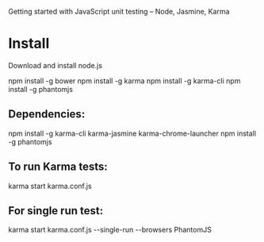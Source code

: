 Getting started with JavaScript unit testing – Node, Jasmine, Karma

# Install
Download and install node.js

npm install -g bower
npm install -g karma
npm install -g karma-cli
npm install -g phantomjs

## Dependencies:
npm install -g karma-cli karma-jasmine karma-chrome-launcher
npm install -g phantomjs

## To run Karma tests:
karma start karma.conf.js

## For single run test:
karma start karma.conf.js --single-run --browsers PhantomJS